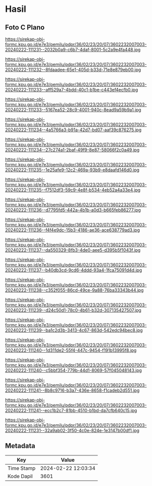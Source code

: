 # Hasil

## Foto C Plano

https://sirekap-obj-formc.kpu.go.id/e7e3/pemilu/pdpr/36/02/23/20/07/3602232007003-20240222-111231--2032b0a9-c6b7-4daf-8001-5c2a9e4fa448.jpg

https://sirekap-obj-formc.kpu.go.id/e7e3/pemilu/pdpr/36/02/23/20/07/3602232007003-20240222-111232--8fdaadee-65e1-405d-b33d-71e8e879eb00.jpg

https://sirekap-obj-formc.kpu.go.id/e7e3/pemilu/pdpr/36/02/23/20/07/3602232007003-20240222-111233--aff529a7-4bdd-40c1-b1be-c443ef4ecfb0.jpg

https://sirekap-obj-formc.kpu.go.id/e7e3/pemilu/pdpr/36/02/23/20/07/3602232007003-20240222-111233--5167ea52-28c9-4001-940c-8ead9a59b9a1.jpg

https://sirekap-obj-formc.kpu.go.id/e7e3/pemilu/pdpr/36/02/23/20/07/3602232007003-20240222-111234--4a5766a3-b91a-42d7-bd07-aaf39c876275.jpg

https://sirekap-obj-formc.kpu.go.id/e7e3/pemilu/pdpr/36/02/23/20/07/3602232007003-20240222-111234--27c274a1-2baf-49f9-8e87-58066f2c0a49.jpg

https://sirekap-obj-formc.kpu.go.id/e7e3/pemilu/pdpr/36/02/23/20/07/3602232007003-20240222-111235--1e25afe9-12c2-469a-93b9-e8daafd146d0.jpg

https://sirekap-obj-formc.kpu.go.id/e7e3/pemilu/pdpr/36/02/23/20/07/3602232007003-20240222-111235--f7512df3-59c9-4e8f-b534-4eb52a4a33e4.jpg

https://sirekap-obj-formc.kpu.go.id/e7e3/pemilu/pdpr/36/02/23/20/07/3602232007003-20240222-111236--d7795fd5-442a-4b1b-a0d3-b665feb86277.jpg

https://sirekap-obj-formc.kpu.go.id/e7e3/pemilu/pdpr/36/02/23/20/07/3602232007003-20240222-111236--f4f4e9dc-15b3-4186-ae36-ace638779ad3.jpg

https://sirekap-obj-formc.kpu.go.id/e7e3/pemilu/pdpr/36/02/23/20/07/3602232007003-20240222-111237--da550329-8fb3-4de0-aee5-d395b5f1043f.jpg

https://sirekap-obj-formc.kpu.go.id/e7e3/pemilu/pdpr/36/02/23/20/07/3602232007003-20240222-111237--b40db3cd-9cd6-4ddd-93a4-1fca75091d4d.jpg

https://sirekap-obj-formc.kpu.go.id/e7e3/pemilu/pdpr/36/02/23/20/07/3602232007003-20240222-111238--c352f055-86cd-49ce-9a88-76ba33343b44.jpg

https://sirekap-obj-formc.kpu.go.id/e7e3/pemilu/pdpr/36/02/23/20/07/3602232007003-20240222-111239--d24c50d1-78c0-4b61-b32d-307135427507.jpg

https://sirekap-obj-formc.kpu.go.id/e7e3/pemilu/pdpr/36/02/23/20/07/3602232007003-20240222-111239--ba1c2d3b-3413-4c67-863d-542edc94bec8.jpg

https://sirekap-obj-formc.kpu.go.id/e7e3/pemilu/pdpr/36/02/23/20/07/3602232007003-20240222-111240--1d311de2-55f4-447c-9454-f191b13995f8.jpg

https://sirekap-obj-formc.kpu.go.id/e7e3/pemilu/pdpr/36/02/23/20/07/3602232007003-20240222-111240--c5bbf354-779b-44d1-8069-57f045048143.jpg

https://sirekap-obj-formc.kpu.go.id/e7e3/pemilu/pdpr/36/02/23/20/07/3602232007003-20240222-111241--8b8c9716-b3a7-436e-8658-f1cadeb2d551.jpg

https://sirekap-obj-formc.kpu.go.id/e7e3/pemilu/pdpr/36/02/23/20/07/3602232007003-20240222-111241--ecc1b2c7-81bb-4510-b1bd-da7cfb640c15.jpg

https://sirekap-obj-formc.kpu.go.id/e7e3/pemilu/pdpr/36/02/23/20/07/3602232007003-20240222-111231--32a9ab02-3f50-4c0e-824e-1e3147b00df1.jpg


## Metadata

| Key        | Value               |
| ---------- | ------------------- |
| Time Stamp | 2024-02-22 12:03:34 |
| Kode Dapil | 3601                |



